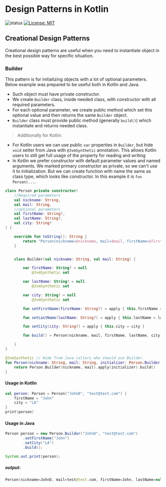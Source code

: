 # Design Patterns in Kotlin
![status](https://img.shields.io/badge/status-WorkInProgress-red)
[![License: MIT](https://img.shields.io/badge/License-MIT-blue.svg)](https://github.com/AdrianKuta/Design-Patterns-Kotlin/blob/master/LICENSE)
## Creational Design Patterns

Creational design patterns are useful when you need to instantiate object in the best possible way for specific situation.

### Builder

This pattern is for initializing objects with a lot of optional parameters.
Below example was prepared to be useful both in Kotlin and Java.
- Such object must have private constructor.
- We create `Builder` class, inside needed class, with constructor with all required parameters.
- For each optional parameter, we create public method which set this optional value and then returns the same `Builder` object.
- `Builder` class must provide public method (generally `build()`) which instantiate and returns needed class.
> Additionally for Kotlin:
- For Kotlin users we can use public `var` properties in `Builder`, but hide `void` setter from Java with `@JvmSynthetic` annotation.
This allows Kotlin users to still get full usage of the property for reading and writing
- In Kotlin we prefer constructor with default parameter values and named arguments. We marked primary constructor as private, so we can't use it to initialization.
But we can create function with name the same as class type, which looks like constructor. In this example it is `fun Person(...`.
```kotlin
class Person private constructor(
    //Required parameters
    val nickname: String,
    val mail: String,
    //optional parameters
    val firstName: String?,
    val lastName: String?,
    val city: String?
) {

    override fun toString(): String {
        return "Person(nickname=$nickname, mail=$mail, firstName=$firstName, lastName=$lastName, city=$city)"
    }


    class Builder(val nickname: String, val mail: String) {

        var firstName: String? = null
            @JvmSynthetic set

        var lastName: String? = null
            @JvmSynthetic set

        var city: String? = null
            @JvmSynthetic set

        fun setFirstName(firstName: String?) = apply { this.firstName = firstName }

        fun setLastName(lastName: String?) = apply { this.lastName = lastName }

        fun setCity(city: String?) = apply { this.city = city }

        fun build() = Person(nickname, mail, firstName, lastName, city)

    }
}

@JvmSynthetic // Hide from Java callers who should use Builder.
fun Person(nickname: String, mail: String, initializer: Person.Builder.() -> Unit): Person {
    return Person.Builder(nickname, mail).apply(initializer).build()
}
```

#### Usage in Kotlin

```kotlin
val person: Person = Person("JohnD", "test@test.com") {
    firstName = "John"
    city = "LA"
}
print(person)
```

#### Usage in Java

```java
Person person = new Person.Builder("JohnD", "test@test.com")
        .setFirstName("John")
        .setCity("LA")
        .build();

System.out.print(person);
```

##### output:
```kotlin
Person(nickname=JohnD, mail=test@test.com, firstName=John, lastName=null, city=LA)
```
